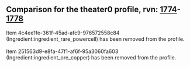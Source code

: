 ## Comparison for the theater0 profile, rvn: [1774](https://github.com/PRO100KatYT/FortniteProfileRevisions/tree/main/profiles/theater0/1774%20theater0.json)-[1778](https://github.com/PRO100KatYT/FortniteProfileRevisions/tree/main/profiles/theater0/1778%20theater0.json)

Item 4c4ee1fe-361f-45ad-afc9-976572558c84 (Ingredient:ingredient_rare_powercell) has been removed from the profile.
<br><br>
Item 251563d9-e8fa-47f1-af6f-95a3060fa603 (Ingredient:ingredient_ore_copper) has been removed from the profile.
<br><br>
